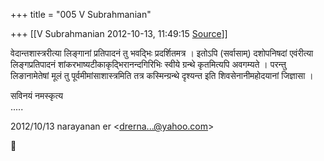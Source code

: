 +++
title = "005 V Subrahmanian"

+++
[[V Subrahmanian	2012-10-13, 11:49:15 [Source](https://groups.google.com/g/bvparishat/c/9EOC5YkqKb0)]]



वेदान्तशास्त्ररीत्या लिङ्गानां प्रतिपादनं तु भवद्भिः प्रदर्शितमत्र । इतोऽपि (सर्वासाम्) दशोपनिषदां एवंरीत्या लिङ्गप्रतिपादनं शांकरभाष्यटीकाकृद्भिरानन्दगिरिभिः स्वीये ग्रन्थे कृतमित्यपि अवगम्यते । परन्तु लिङानामेतेषां मूलं तु पूर्वमीमांसाशास्त्रमिति तत्र कस्मिन्ग्रन्थे दृश्यन्त इति शिवसेनानीमहोदयानां जिज्ञासा ।  
  
सविनयं नमस्कृत्य  
.....  
  

2012/10/13 narayanan er \<[drerna...@yahoo.com]()\>



